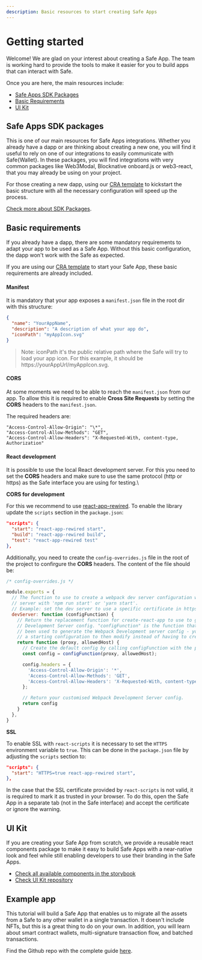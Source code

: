 ```yaml
---
description: Basic resources to start creating Safe Apps
---
```


# Getting started

Welcome! We are glad on your interest about creating a Safe App. The team is working hard to provide the tools to make it easier for you to build apps that can interact with Safe.

Once you are here, the main resources include:

* [Safe Apps SDK Packages](./get-started.md#safe-apps-sdk-packages)
* [Basic Requirements](./get-started.md#basic-requirements)
* [UI Kit](./get-started.md#ui-kit)

## Safe Apps SDK packages

This is one of our main resources for Safe Apps integrations. Whether you already have a dapp or are thinking about creating a new one, you will find it useful to rely on one of our integrations to easily communicate with Safe{Wallet}. In these packages, you will find integrations with very common packages like Web3Modal, Blocknative onboard.js or web3-react, that you may already be using on your project.

For those creating a new dapp, using our [CRA template](https://github.com/safe-global/safe-apps-sdk/tree/main/packages/cra-template-safe-app) to kickstart the basic structure with all the necessary configuration will speed up the process.

[Check more about SDK Packages](./overview.md).

## Basic requirements

If you already have a dapp, there are some mandatory requirements to adapt your app to be used as a Safe App. Without this basic configuration, the dapp won't work with the Safe as expected.

If you are using our [CRA template](https://github.com/safe-global/safe-apps-sdk/tree/main/packages/cra-template-safe-app) to start your Safe App, these basic requirements are already included.

#### Manifest

It is mandatory that your app exposes a `manifest.json` file in the root dir with this structure:

```json
{
  "name": "YourAppName",
  "description": "A description of what your app do",
  "iconPath": "myAppIcon.svg"
}
```

> Note: iconPath it's the public relative path where the Safe will try to load your app icon. For this example, it should be https://yourAppUrl/myAppIcon.svg.

#### CORS

At some moments we need to be able to reach the `manifest.json` from our app. To allow this it is required to enable **Cross Site Requests** by setting the **CORS** headers to the `manifest.json`.

The required headers are:

```
"Access-Control-Allow-Origin": "\*",
"Access-Control-Allow-Methods": "GET",
"Access-Control-Allow-Headers": "X-Requested-With, content-type, Authorization"
```

#### React development

It is possible to use the local React development server. For this you need to set the **CORS** headers and make sure to use the same protocol (http or https) as the Safe interface you are using for testing.\


**CORS for development**

For this we recommend to use [react-app-rewired](https://www.npmjs.com/package/react-app-rewired). To enable the library update the `scripts` section in the `package.json`:

```json
"scripts": {
  "start": "react-app-rewired start",
  "build": "react-app-rewired build",
  "test": "react-app-rewired test"
},
```

Additionally, you need to create the `config-overrides.js` file in the root of the project to confirgure the **CORS** headers. The content of the file should be:

```js
/* config-overrides.js */

module.exports = {
  // The function to use to create a webpack dev server configuration when running the development
  // server with 'npm run start' or 'yarn start'.
  // Example: set the dev server to use a specific certificate in https.
  devServer: function (configFunction) {
    // Return the replacement function for create-react-app to use to generate the Webpack
    // Development Server config. "configFunction" is the function that would normally have
    // been used to generate the Webpack Development server config - you can use it to create
    // a starting configuration to then modify instead of having to create a config from scratch.
    return function (proxy, allowedHost) {
      // Create the default config by calling configFunction with the proxy/allowedHost parameters
      const config = configFunction(proxy, allowedHost);

      config.headers = {
        'Access-Control-Allow-Origin': '*',
        'Access-Control-Allow-Methods': 'GET',
        'Access-Control-Allow-Headers': 'X-Requested-With, content-type, Authorization',
      };

      // Return your customised Webpack Development Server config.
      return config
    }
  },
}
```

**SSL**

To enable SSL with `react-scripts` it is necessary to set the `HTTPS` environment variable to `true`. This can be done in the `package.json` file by adjusting the `scripts` section to:

```json
"scripts": {
  "start": "HTTPS=true react-app-rewired start",
},
```

In the case that the SSL certificate provided by `react-scripts` is not valid, it is required to mark it as trusted in your browser. To do this, open the Safe App in a separate tab (not in the Safe interface) and accept the certificate or ignore the warning.

## UI Kit

If you are creating your Safe App from scratch, we provide a reusable react components package to make it easy to build Safe Apps with a near-native look and feel while still enabling developers to use their branding in the Safe Apps.

* [Check all available components in the storybook](https://components.safe.global)
* [Check UI Kit repository](https://github.com/safe-global/safe-react-components)

## Example app

This tutorial will build a Safe App that enables us to migrate all the assets from a Safe to any other wallet in a single transaction. It doesn't include NFTs, but this is a great thing to do on your own. In addition, you will learn about smart contract wallets, multi-signature transaction flow, and batched transactions.

Find the Github repo with the complete guide [here](https://github.com/gnosis/safe-apps-sdk/tree/master/guides/drain-safe-app).

